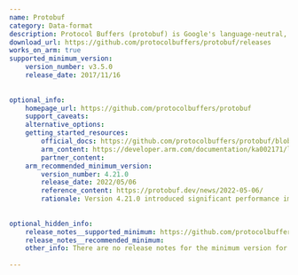 ```yaml
---
name: Protobuf
category: Data-format
description: Protocol Buffers (protobuf) is Google's language-neutral, platform-neutral, extensible mechanism for serializing structured data. 
download_url: https://github.com/protocolbuffers/protobuf/releases
works_on_arm: true
supported_minimum_version:
    version_number: v3.5.0
    release_date: 2017/11/16
 
 
optional_info:
    homepage_url: https://github.com/protocolbuffers/protobuf
    support_caveats:
    alternative_options:
    getting_started_resources:
        official_docs: https://github.com/protocolbuffers/protobuf/blob/main/src/README.md
        arm_content: https://developer.arm.com/documentation/ka002171/latest/
        partner_content:
    arm_recommended_minimum_version:
        version_number: 4.21.0
        release_date: 2022/05/06
        reference_content: https://protobuf.dev/news/2022-05-06/
        rationale: Version 4.21.0 introduced significant performance improvements by adopting the upb library, resulting in notably better parsing performance, especially for large payloads. While these enhancements are general, they benefit Arm-based systems by improving overall efficiency.
 
 
optional_hidden_info:
    release_notes__supported_minimum: https://github.com/protocolbuffers/protobuf/releases/tag/v3.5.0
    release_notes__recommended_minimum: 
    other_info: There are no release notes for the minimum version for ARM64, but binary for aarch64 Linux are published with each release starting from v3.5.0.
 
---
```


